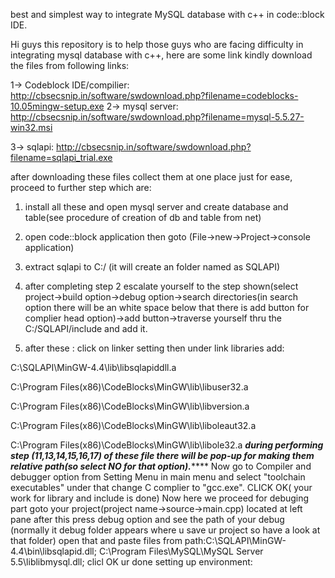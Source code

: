 
best and simplest way to integrate MySQL database with c++ in code::block IDE.


Hi guys this repository is to help those guys who are facing difficulty in integrating mysql database with c++, here are some link kindly download the files from following links:



1-> Codeblock IDE/compilier:  http://cbsecsnip.in/software/swdownload.php?filename=codeblocks-10.05mingw-setup.exe
2-> mysql server: http://cbsecsnip.in/software/swdownload.php?filename=mysql-5.5.27-win32.msi


3-> sqlapi: http://cbsecsnip.in/software/swdownload.php?filename=sqlapi_trial.exe


after downloading these files collect them at one place just for ease, proceed to further step which are:
1. install all these and open mysql server and create database and table(see procedure of creation of db and table from net)

2. open code::block application then goto (File->new->Project->console application)

3. extract sqlapi to C:/ (it will create an folder named as SQLAPI) 

4. after completing step 2 escalate yourself to the step shown(select project->build option->debug option->search directories(in search option there will be an white space below that there is add button for complier head option)->add button->traverse yourself thru the C:/SQLAPI/include and add it.



5. after these : click on linker setting then under link libraries add:


C:\SQLAPI\MinGW-4.4\lib\libsqlapiddll.a


C:\Program Files(x86)\CodeBlocks\MinGW\lib\libuser32.a


C:\Program Files(x86)\CodeBlocks\MinGW\lib\libversion.a


C:\Program Files(x86)\CodeBlocks\MinGW\lib\liboleaut32.a


C:\Program Files(x86)\CodeBlocks\MinGW\lib\libole32.a
*******during performing step (11,13,14,15,16,17) of these file there will be pop-up for making them relative path(so select NO for that option).***********
Now go to Compiler and debugger option from Setting Menu in main menu and select "toolchain executables" under that change C complier to "gcc.exe".
CLICK OK( your work for library and include is done)
Now here we proceed for debuging part
goto your project(project name->source->main.cpp) located at left pane after this press debug option and see the path of your debug (normally it debug folder appears where u save ur project so have a look at that folder) open that and paste files from path:C:\SQLAPI\MinGW-4.4\bin\libsqlapid.dll;
    C:\Program Files\MySQL\MySQL Server 5.5\liblibmysql.dll;
clicl OK ur done setting up environment:
